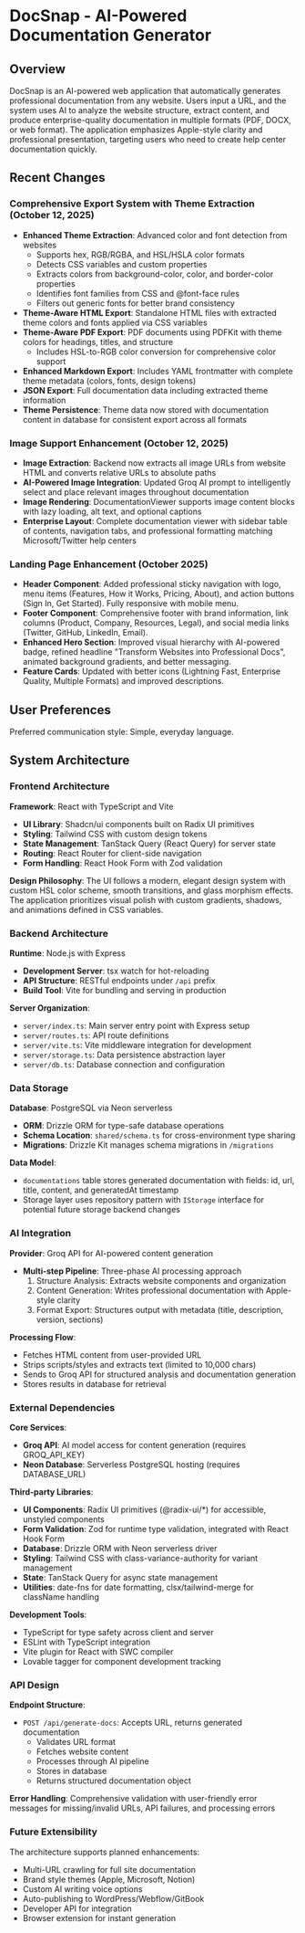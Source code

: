 # DocSnap - AI-Powered Documentation Generator

## Overview

DocSnap is an AI-powered web application that automatically generates professional documentation from any website. Users input a URL, and the system uses AI to analyze the website structure, extract content, and produce enterprise-quality documentation in multiple formats (PDF, DOCX, or web format). The application emphasizes Apple-style clarity and professional presentation, targeting users who need to create help center documentation quickly.

## Recent Changes

### Comprehensive Export System with Theme Extraction (October 12, 2025)
- **Enhanced Theme Extraction**: Advanced color and font detection from websites
  - Supports hex, RGB/RGBA, and HSL/HSLA color formats
  - Detects CSS variables and custom properties
  - Extracts colors from background-color, color, and border-color properties
  - Identifies font families from CSS and @font-face rules
  - Filters out generic fonts for better brand consistency
- **Theme-Aware HTML Export**: Standalone HTML files with extracted theme colors and fonts applied via CSS variables
- **Theme-Aware PDF Export**: PDF documents using PDFKit with theme colors for headings, titles, and structure
  - Includes HSL-to-RGB color conversion for comprehensive color support
- **Enhanced Markdown Export**: Includes YAML frontmatter with complete theme metadata (colors, fonts, design tokens)
- **JSON Export**: Full documentation data including extracted theme information
- **Theme Persistence**: Theme data now stored with documentation content in database for consistent export across all formats

### Image Support Enhancement (October 12, 2025)
- **Image Extraction**: Backend now extracts all image URLs from website HTML and converts relative URLs to absolute paths
- **AI-Powered Image Integration**: Updated Groq AI prompt to intelligently select and place relevant images throughout documentation
- **Image Rendering**: DocumentationViewer supports image content blocks with lazy loading, alt text, and optional captions
- **Enterprise Layout**: Complete documentation viewer with sidebar table of contents, navigation tabs, and professional formatting matching Microsoft/Twitter help centers

### Landing Page Enhancement (October 2025)
- **Header Component**: Added professional sticky navigation with logo, menu items (Features, How it Works, Pricing, About), and action buttons (Sign In, Get Started). Fully responsive with mobile menu.
- **Footer Component**: Comprehensive footer with brand information, link columns (Product, Company, Resources, Legal), and social media links (Twitter, GitHub, LinkedIn, Email).
- **Enhanced Hero Section**: Improved visual hierarchy with AI-powered badge, refined headline "Transform Websites into Professional Docs", animated background gradients, and better messaging.
- **Feature Cards**: Updated with better icons (Lightning Fast, Enterprise Quality, Multiple Formats) and improved descriptions.

## User Preferences

Preferred communication style: Simple, everyday language.

## System Architecture

### Frontend Architecture

**Framework**: React with TypeScript and Vite
- **UI Library**: Shadcn/ui components built on Radix UI primitives
- **Styling**: Tailwind CSS with custom design tokens
- **State Management**: TanStack Query (React Query) for server state
- **Routing**: React Router for client-side navigation
- **Form Handling**: React Hook Form with Zod validation

**Design Philosophy**: The UI follows a modern, elegant design system with custom HSL color scheme, smooth transitions, and glass morphism effects. The application prioritizes visual polish with custom gradients, shadows, and animations defined in CSS variables.

### Backend Architecture

**Runtime**: Node.js with Express
- **Development Server**: tsx watch for hot-reloading
- **API Structure**: RESTful endpoints under `/api` prefix
- **Build Tool**: Vite for bundling and serving in production

**Server Organization**:
- `server/index.ts`: Main server entry point with Express setup
- `server/routes.ts`: API route definitions
- `server/vite.ts`: Vite middleware integration for development
- `server/storage.ts`: Data persistence abstraction layer
- `server/db.ts`: Database connection and configuration

### Data Storage

**Database**: PostgreSQL via Neon serverless
- **ORM**: Drizzle ORM for type-safe database operations
- **Schema Location**: `shared/schema.ts` for cross-environment type sharing
- **Migrations**: Drizzle Kit manages schema migrations in `/migrations`

**Data Model**:
- `documentations` table stores generated documentation with fields: id, url, title, content, and generatedAt timestamp
- Storage layer uses repository pattern with `IStorage` interface for potential future storage backend changes

### AI Integration

**Provider**: Groq API for AI-powered content generation
- **Multi-step Pipeline**: Three-phase AI processing approach
  1. Structure Analysis: Extracts website components and organization
  2. Content Generation: Writes professional documentation with Apple-style clarity
  3. Format Export: Structures output with metadata (title, description, version, sections)

**Processing Flow**:
- Fetches HTML content from user-provided URL
- Strips scripts/styles and extracts text (limited to 10,000 chars)
- Sends to Groq API for structured analysis and documentation generation
- Stores results in database for retrieval

### External Dependencies

**Core Services**:
- **Groq API**: AI model access for content generation (requires GROQ_API_KEY)
- **Neon Database**: Serverless PostgreSQL hosting (requires DATABASE_URL)

**Third-party Libraries**:
- **UI Components**: Radix UI primitives (@radix-ui/*) for accessible, unstyled components
- **Form Validation**: Zod for runtime type validation, integrated with React Hook Form
- **Database**: Drizzle ORM with Neon serverless driver
- **Styling**: Tailwind CSS with class-variance-authority for variant management
- **State**: TanStack Query for async state management
- **Utilities**: date-fns for date formatting, clsx/tailwind-merge for className handling

**Development Tools**:
- TypeScript for type safety across client and server
- ESLint with TypeScript integration
- Vite plugin for React with SWC compiler
- Lovable tagger for component development tracking

### API Design

**Endpoint Structure**:
- `POST /api/generate-docs`: Accepts URL, returns generated documentation
  - Validates URL format
  - Fetches website content
  - Processes through AI pipeline
  - Stores in database
  - Returns structured documentation object

**Error Handling**: Comprehensive validation with user-friendly error messages for missing/invalid URLs, API failures, and processing errors

### Future Extensibility

The architecture supports planned enhancements:
- Multi-URL crawling for full site documentation
- Brand style themes (Apple, Microsoft, Notion)
- Custom AI writing voice options
- Auto-publishing to WordPress/Webflow/GitBook
- Developer API for integration
- Browser extension for instant generation